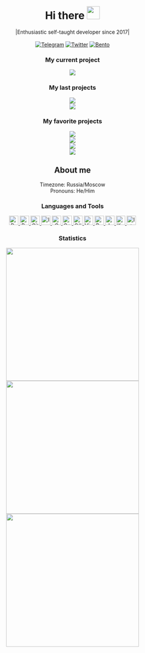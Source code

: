 <p>
  <h1 align="center"><b>Hi there <img src="https://github.com/teacondemns/static.pexty.xyz/blob/main/src/icon/emoji/animated/waving_hand.gif?raw=true" height="35"/></b></h1>
</p>
<p align="center">
  <a>|Enthusiastic self-taught developer since 2017|</a>
  <br />
  <br />
  <a href="https://t.me/XNWBB"><img src="https://img.shields.io/badge/XNWBB-channel [RU]-768cff?style=for-the-badge&logo=telegram&logoColor=ffffff" alt="Telegram" /><a/>
  <a href="https://twitter.com/aratakileo"><img src="https://img.shields.io/badge/Arataki Leo-Twitter-768cff?style=for-the-badge&logo=twitter&logoColor=ffffff" alt="Twitter" /></a>
  <a href="https://bento.me/aratakileo"><img src="https://img.shields.io/badge/Arataki Leo-Bento-768cff?style=for-the-badge" alt="Bento" /></a>
</p>

<h3 align="center">My current project</h3>
<p align="center">
  <a href="https://github.com/teacondemns/pygex">
    <img align="" src="https://github-readme-stats.vercel.app/api/pin/?username=teacondemns&repo=pygex&theme=github_dark&ver=2" />
  </a>
</p>

<h3 align="center">My last projects</h3>
<p align="center">
  <a href="https://github.com/teacondemns/bezier-curve">
    <img align="" src="https://github-readme-stats.vercel.app/api/pin/?username=teacondemns&repo=bezier-curve&theme=github_dark&ver=2" />
  </a>
  <br />
  <a href="https://github.com/teacondemns/quick-harvest-plugin">
    <img align="" src="https://github-readme-stats.vercel.app/api/pin/?username=teacondemns&repo=quick-harvest-plugin&theme=github_dark&ver=2" />
  </a>
</p>

<h3 align="center">My favorite projects</h3>
<p align="center">
  <a href="https://github.com/teacondemns/pygex">
    <img align="" src="https://github-readme-stats.vercel.app/api/pin/?username=teacondemns&repo=pygex&theme=github_dark&ver=2" />
  </a>
  <br />
  <a href="https://github.com/teacondemns/quick-harvest-plugin">
    <img align="" src="https://github-readme-stats.vercel.app/api/pin/?username=teacondemns&repo=quick-harvest-plugin&theme=github_dark&ver=2" />
  </a>
  <br />
  <a href="https://github.com/teacondemns/AndroidFloatingWindowsEngine">
    <img align="" src="https://github-readme-stats.vercel.app/api/pin/?username=teacondemns&repo=AndroidFloatingWindowsEngine&theme=github_dark&ver=2" />
  </a>
  <br />
  <a href="https://github.com/teacondemns/saify">
    <img align="" src="https://github-readme-stats.vercel.app/api/pin/?username=teacondemns&repo=saify&theme=github_dark&ver=2" />
  </a>
</p>

<h2 align="center">About me</h2>
<p align="center">
Timezone: Russia/Moscow
<br />
Pronouns: He/Him
</p>

<h3 align="center">Languages and Tools</h3>
<p align="center">
  <a href="https://www.python.org/">
    <img src="https://github.com/teacondemns/static.pexty.xyz/blob/main/src/icon/lang/python.png?raw=true" alt="Python" height="25"/>
  </a>
  <a href="https://www.jetbrains.com/pycharm/">
    <img src="https://github.com/teacondemns/static.pexty.xyz/blob/main/src/icon/program/pycharm.png?raw=true" alt="Pycharm" height="25"/>
  </a>
  <a href="https://github.com/">
    <img src="https://github.com/teacondemns/static.pexty.xyz/blob/main/src/icon/program/github.png?raw=true" alt="GitHub" height="25"/>
  </a>
  <a href="https://iconscout.com/">
    <img src="https://github.com/teacondemns/static.pexty.xyz/blob/main/src/icon/program/iconscout.png?raw=true" alt="Iconscout" height="25"/>
  </a>
  <a href="https://en.wikipedia.org/wiki/C_(programming_language)">
    <img src="https://github.com/teacondemns/static.pexty.xyz/blob/main/src/icon/lang/c.png?raw=true" alt="C" height="25"/>
  </a>
  <a href="https://en.wikipedia.org/wiki/C%2B%2B">
    <img src="https://github.com/teacondemns/static.pexty.xyz/blob/main/src/icon/lang/cplusplus.png?raw=true" alt="C++" height="25"/>
  </a>
  <a href="https://docs.microsoft.com/en-us/dotnet/csharp/">
    <img src="https://github.com/teacondemns/static.pexty.xyz/blob/main/src/icon/lang/csharp.png?raw=true" alt="C#" height="25"/>
  </a>
  <a href="https://visualstudio.microsoft.com/">
    <img src="https://github.com/teacondemns/static.pexty.xyz/blob/main/src/icon/program/visualstudio.png?raw=true" alt="Visual Studios" height="25"/>
  </a>
  <a href="https://www.rust-lang.org/">
    <img src="https://github.com/teacondemns/static.pexty.xyz/blob/main/src/icon/lang/rust.png?raw=true" alt="Rust" height="25"/>
  </a>
  <a href="https://www.java.com/">
    <img src="https://github.com/teacondemns/static.pexty.xyz/blob/main/src/icon/lang/java.png?raw=true" alt="Java" height="25"/>
  </a>
  <a href="https://kotlinlang.org/">
    <img src="https://github.com/teacondemns/static.pexty.xyz/blob/main/src/icon/lang/kotlin.png?raw=true" alt="Kotlin" height="25"/>
  </a>
  <a href="https://www.jetbrains.com/idea/">
    <img src="https://github.com/teacondemns/static.pexty.xyz/blob/main/src/icon/program/intellij.png?raw=true" alt="IntelliJ" height="25"/>
  </a>
</p>

<h3 align="center">Statistics</h3>
<p align="center">
  <img src="http://github-readme-streak-stats.herokuapp.com?user=teacondemns&theme=black-ice&date_format=j%20M%5B%20Y%5D" width="360" />
  <br />
  <img src="https://github-readme-stats.vercel.app/api?username=teacondemns&show_icons=true&theme=github_dark&ver=2" width="360"/>
  <br />
  <img src="https://github-readme-stats.vercel.app/api/top-langs/?username=teacondemns&layout=compact&bg_color=0d1117&title_color=2a6ecb&text_color=ffffff&ver=2" width="360" />
</p>
